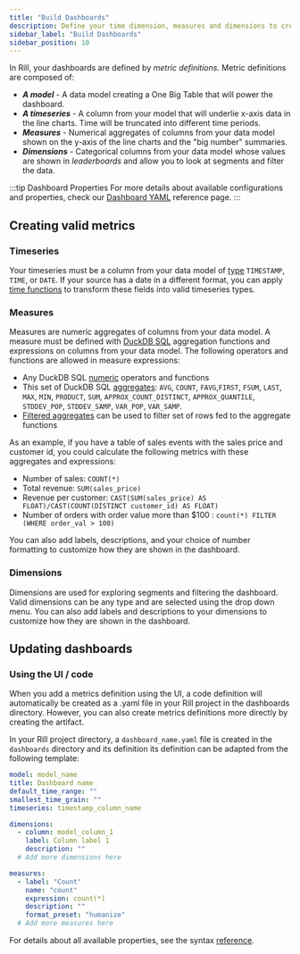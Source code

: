 ```yaml
---
title: "Build Dashboards"
description: Define your time dimension, measures and dimensions to create a dashboard
sidebar_label: "Build Dashboards"
sidebar_position: 10
---
```


In Rill, your dashboards are defined by _metric definitions_. Metric definitions are composed of:
* _**A model**_ - A data model creating a One Big Table that will power the dashboard.
* _**A timeseries**_ - A column from your model that will underlie x-axis data in the line charts. Time will be truncated into different time periods.
* _**Measures**_ - Numerical aggregates of columns from your data model shown on the y-axis of the line charts and the "big number" summaries.
* _**Dimensions**_ - Categorical columns from your data model whose values are shown in _leaderboards_ and allow you to look at segments and filter the data.

:::tip Dashboard Properties
For more details about available configurations and properties, check our [Dashboard YAML](../reference/project-files/dashboards) reference page.
:::

## Creating valid metrics

### Timeseries

Your timeseries must be a column from your data model of [type](https://duckdb.org/docs/sql/data_types/timestamp) `TIMESTAMP`, `TIME`, or `DATE`. If your source has a date in a different format, you can apply [time functions](https://duckdb.org/docs/sql/functions/timestamp) to transform these fields into valid timeseries types.

### Measures

Measures are numeric aggregates of columns from your data model. A measure must be defined with [DuckDB SQL](https://duckdb.org/docs/sql/introduction.html) aggregation functions and expressions on columns from your data model. The following operators and functions are allowed in measure expressions:

* Any DuckDB SQL [numeric](https://duckdb.org/docs/sql/functions/numeric) operators and functions
* This set of DuckDB SQL [aggregates](https://duckdb.org/docs/sql/aggregates): `AVG`, `COUNT`, `FAVG`,`FIRST`, `FSUM`, `LAST`, `MAX`, `MIN`, `PRODUCT`, `SUM`, `APPROX_COUNT_DISTINCT`, `APPROX_QUANTILE`, `STDDEV_POP`, `STDDEV_SAMP`, `VAR_POP`, `VAR_SAMP`.
* [Filtered aggregates](https://duckdb.org/docs/sql/query_syntax/filter.html) can be used to filter set of rows fed to the aggregate functions

As an example, if you have a table of sales events with the sales price and customer id, you could calculate the following metrics with these aggregates and expressions:
* Number of sales: `COUNT(*)`
* Total revenue: `SUM(sales_price)` 
* Revenue per customer: `CAST(SUM(sales_price) AS FLOAT)/CAST(COUNT(DISTINCT customer_id) AS FLOAT)`
* Number of orders with order value more than $100 : `count(*) FILTER (WHERE order_val > 100)`

You can also add labels, descriptions, and your choice of number formatting to customize how they are shown in the dashboard.


### Dimensions

Dimensions are used for exploring segments and filtering the dashboard. Valid dimensions can be any type and are selected using the drop down menu. You can also add labels and descriptions to your dimensions to customize how they are shown in the dashboard.


## Updating dashboards

### Using the UI / code
When you add a metrics definition using the UI, a code definition will automatically be created as a .yaml file in your Rill project in the dashboards directory. However, you can also create metrics definitions more directly by creating the artifact.

In your Rill project directory, a `dashboard_name.yaml` file is created in the `dashboards` directory and its definition its definition can be adapted from the following template:

```yaml
model: model_name
title: Dashboard name
default_time_range: ""
smallest_time_grain: ""
timeseries: timestamp_column_name

dimensions:
  - column: model_column_1
    label: Column label 1
    description: ""
  # Add more dimensions here

measures:
  - label: "Count"
    name: "count"
    expression: count(*)
    description: ""
    format_preset: "humanize"
  # Add more measures here
```

For details about all available properties, see the syntax [reference](../reference/project-files/dashboards).

